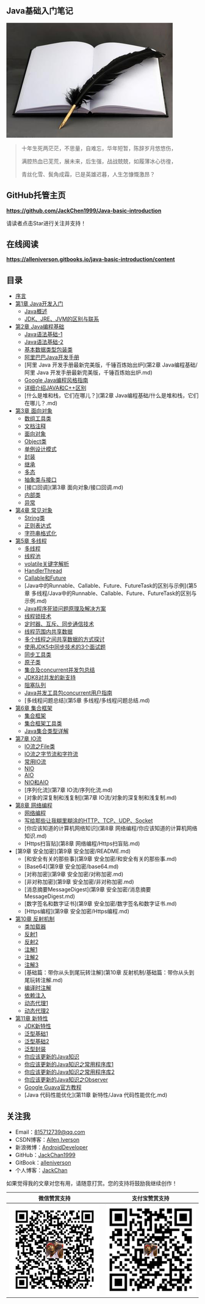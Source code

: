 ## Java基础入门笔记

![](assets/note.jpg)

> 十年生死两茫茫，不思量，自难忘，华年短暂，陈辞岁月悠悠伤，
>
> 满腔热血已芜荒，展未来，后生强，战战兢兢，如履薄冰心彷徨，
>
> 青丝化雪、鬓角成霜，已是英雄迟暮，人生怎慷慨激昂？

## GitHub托管主页

**https://github.com/JackChen1999/Java-basic-introduction**

请读者点击Star进行关注并支持！

## 在线阅读

**https://alleniverson.gitbooks.io/java-basic-introduction/content**

## 目录

* [序言](https://alleniverson.gitbooks.io/java-basic-introduction/content/README.html)
* [第1章 Java开发入门](https://alleniverson.gitbooks.io/java-basic-introduction/content/第1章%20Java开发入门/README.html)
    * [Java概述](https://alleniverson.gitbooks.io/java-basic-introduction/content/第1章%20Java开发入门/Java概述.html)
    * [JDK、JRE、JVM的区别与联系](https://alleniverson.gitbooks.io/java-basic-introduction/content/第1章%20Java开发入门/JDK、JRE、JVM的区别与联系.html)
* [第2章 Java编程基础](https://alleniverson.gitbooks.io/java-basic-introduction/content/第2章%20Java编程基础/README.html)
    * [Java语法基础-1](https://alleniverson.gitbooks.io/java-basic-introduction/content/第2章%20Java编程基础/Java语法基础-1.html)
    * [Java语法基础-2](https://alleniverson.gitbooks.io/java-basic-introduction/content/第2章%20Java编程基础/Java语法基础-2.html)
    * [基本数据类型包装类](https://alleniverson.gitbooks.io/java-basic-introduction/content/第2章%20Java编程基础/基本数据类型包装类.html)
    * [阿里巴巴Java开发手册](https://alleniverson.gitbooks.io/java-basic-introduction/content/第2章%20Java编程基础/阿里巴巴Java开发手册.html)
    * [阿里 Java 开发手册最新完美版，千锤百炼始出炉](第2章 Java编程基础/阿里 Java 开发手册最新完美版，千锤百炼始出炉.md)
    * [Google Java编程风格指南](https://alleniverson.gitbooks.io/java-basic-introduction/content/第2章%20Java编程基础/Google%20Java编程风格指南.html)
    * [详细介绍JAVA和C++区别](https://alleniverson.gitbooks.io/java-basic-introduction/content/第2章%20Java编程基础/详细介绍JAVA和C++区别.html)
    * [什么是堆和栈，它们在哪儿？](第2章 Java编程基础/什么是堆和栈，它们在哪儿？.md)
* [第3章 面向对象](https://alleniverson.gitbooks.io/java-basic-introduction/content/第3章%20面向对象/README.html)
    * [数组工具类](https://alleniverson.gitbooks.io/java-basic-introduction/content/第3章%20面向对象/数组工具类.html)
    * [文档注释](https://alleniverson.gitbooks.io/java-basic-introduction/content/第3章%20面向对象/文档注释.html)
    * [面向对象](https://alleniverson.gitbooks.io/java-basic-introduction/content/第3章%20面向对象/面向对象.html)
    * [Object类](https://alleniverson.gitbooks.io/java-basic-introduction/content/第3章%20面向对象/Object类.html)
    * [单例设计模式](https://alleniverson.gitbooks.io/java-basic-introduction/content/第3章%20面向对象/单例设计模式.html)
    * [封装](https://alleniverson.gitbooks.io/java-basic-introduction/content/第3章%20面向对象/封装.html)
    * [继承](https://alleniverson.gitbooks.io/java-basic-introduction/content/第3章%20面向对象/继承.html)
    * [多态](https://alleniverson.gitbooks.io/java-basic-introduction/content/第3章%20面向对象/多态.html)
    * [抽象类与接口](https://alleniverson.gitbooks.io/java-basic-introduction/content/第3章%20面向对象/抽象类与接口.html)
    * [接口回调](第3章 面向对象/接口回调.md)
    * [内部类](https://alleniverson.gitbooks.io/java-basic-introduction/content/第3章%20面向对象/内部类.html)
    * [异常](https://alleniverson.gitbooks.io/java-basic-introduction/content/第3章%20面向对象/异常.html)
* [第4章 常见对象](https://alleniverson.gitbooks.io/java-basic-introduction/content/第4章%20常见对象/README.html)
    * [String类](https://alleniverson.gitbooks.io/java-basic-introduction/content/第4章%20常见对象/String类.html)
    * [正则表达式](https://alleniverson.gitbooks.io/java-basic-introduction/content/第4章%20常见对象/正则表达式.html)
    * [字符串格式化](https://alleniverson.gitbooks.io/java-basic-introduction/content/第4章%20常见对象/字符串格式化.html)
* [第5章 多线程](https://alleniverson.gitbooks.io/java-basic-introduction/content/第5章%20多线程/README.html)
    * [多线程](https://alleniverson.gitbooks.io/java-basic-introduction/content/第5章%20多线程/多线程.html)
    * [线程池](https://alleniverson.gitbooks.io/java-basic-introduction/content/第5章%20多线程/线程池.html)
    * [volatile关键字解析](https://alleniverson.gitbooks.io/java-basic-introduction/content/第5章%20多线程/volatile关键字解析.html)
    * [HandlerThread](https://alleniverson.gitbooks.io/java-basic-introduction/content/第5章%20多线程/HandlerThread.html)
    * [Callable和Future](https://alleniverson.gitbooks.io/java-basic-introduction/content/第5章%20多线程/Callable和Future.html)
    * [Java中的Runnable、Callable、Future、FutureTask的区别与示例](第5章 多线程/Java中的Runnable、Callable、Future、FutureTask的区别与示例.md)
    * [Java程序死锁问题原理及解决方案](https://alleniverson.gitbooks.io/java-basic-introduction/content/第5章%20多线程/Java程序死锁问题原理及解决方案.html)
    * [线程锁技术](https://alleniverson.gitbooks.io/java-basic-introduction/content/第5章%20多线程/线程锁技术.html)
    * [定时器、互斥、同步通信技术](https://alleniverson.gitbooks.io/java-basic-introduction/content/第5章%20多线程/定时器、互斥、同步通信技术.html)
    * [线程范围内共享数据](https://alleniverson.gitbooks.io/java-basic-introduction/content/第5章%20多线程/线程范围内共享数据.html)
    * [多个线程之间共享数据的方式探讨](https://alleniverson.gitbooks.io/java-basic-introduction/content/第5章%20多线程/多个线程之间共享数据的方式探讨.html)
    * [使用JDK5中同步技术的3个面试题](https://alleniverson.gitbooks.io/java-basic-introduction/content/第5章%20多线程/使用JDK5中同步技术的3个面试题.html)
    * [同步工具类](https://alleniverson.gitbooks.io/java-basic-introduction/content/第5章%20多线程/同步工具类.html)
    * [原子类](https://alleniverson.gitbooks.io/java-basic-introduction/content/第5章%20多线程/原子类.html)
    * [集合及concurrent并发包总结](https://alleniverson.gitbooks.io/java-basic-introduction/content/第5章%20多线程/集合及concurrent并发包总结.html)
    * [JDK8对并发的新支持](https://alleniverson.gitbooks.io/java-basic-introduction/content/第5章%20多线程/JDK8对并发的新支持.html)
    * [阻塞队列](https://alleniverson.gitbooks.io/java-basic-introduction/content/第5章%20多线程/阻塞队列.html)
    * [Java并发工具包concurrent用户指南](https://alleniverson.gitbooks.io/java-basic-introduction/content/第5章%20多线程/Java并发工具包concurrent用户指南.html)
    * [多线程问题总结](第5章 多线程/多线程问题总结.md)
* [第6章 集合框架](https://alleniverson.gitbooks.io/java-basic-introduction/content/第6章%20集合框架/README.html)
    * [集合框架](https://alleniverson.gitbooks.io/java-basic-introduction/content/第6章%20集合框架/集合框架.html)
    * [集合框架工具类](https://alleniverson.gitbooks.io/java-basic-introduction/content/第6章%20集合框架/集合框架工具类.html)
    * [Java集合类型详解](https://alleniverson.gitbooks.io/java-basic-introduction/content/第6章%20集合框架/Java集合类型详解.html)
* [第7章 IO流](https://alleniverson.gitbooks.io/java-basic-introduction/content/第7章%20IO流/README.html)
    * [IO流之File类](https://alleniverson.gitbooks.io/java-basic-introduction/content/第7章%20IO流/IO流之File类.html)
    * [IO流之字节流和字符流](https://alleniverson.gitbooks.io/java-basic-introduction/content/第7章%20IO流/IO流之字节流和字符流.html)
    * [常用IO流](https://alleniverson.gitbooks.io/java-basic-introduction/content/第7章%20IO流/常用IO流.html)
    * [NIO](https://alleniverson.gitbooks.io/java-basic-introduction/content/第7章%20IO流/NIO.html)
    * [AIO](https://alleniverson.gitbooks.io/java-basic-introduction/content/第7章%20IO流/AIO.html)
    * [NIO和AIO](https://alleniverson.gitbooks.io/java-basic-introduction/content/第7章%20IO流/NIO和AIO.html)
    * [序列化流](第7章 IO流/序列化流.md)
    * [对象的深复制和浅复制](第7章 IO流/对象的深复制和浅复制.md)
* [第8章 网络编程](https://alleniverson.gitbooks.io/java-basic-introduction/content/第8章%20网络编程/README.html)
    * [网络编程](https://alleniverson.gitbooks.io/java-basic-introduction/content/第8章%20网络编程/网络编程.html)
    * [写给那些让我糊里糊涂的HTTP、TCP、UDP、Socket](https://alleniverson.gitbooks.io/java-basic-introduction/content/第8章%20网络编程/写给那些让我糊里糊涂的HTTP、TCP、UDP、Socket.html)
    * [你应该知道的计算机网络知识](第8章 网络编程/你应该知道的计算机网络知识.md)
    * [Https扫盲贴](第8章 网络编程/Https扫盲贴.md)
* [第9章 安全加密](第9章 安全加密/README.md)
    * [和安全有关的那些事](第9章 安全加密/和安全有关的那些事.md)
    * [Base64](第9章 安全加密/base64.md)
    * [对称加密](第9章 安全加密/对称加密.md)
    * [非对称加密](第9章 安全加密/非对称加密.md)
    * [消息摘要MessageDigest](第9章 安全加密/消息摘要MessageDigest.md)
    * [数字签名和数字证书](第9章 安全加密/数字签名和数字证书.md)
    * [Https编程](第9章 安全加密/Https编程.md)
* [第10章 反射机制](https://alleniverson.gitbooks.io/java-basic-introduction/content/第10章%20反射机制/README.html)
    * [类加载器](https://alleniverson.gitbooks.io/java-basic-introduction/content/第10章%20反射机制/类加载器.html)
    * [反射1](https://alleniverson.gitbooks.io/java-basic-introduction/content/第10章%20反射机制/反射.html)
    * [反射2](https://alleniverson.gitbooks.io/java-basic-introduction/content/第10章%20反射机制/Java反射.html)
    * [注解1](https://alleniverson.gitbooks.io/java-basic-introduction/content/第10章%20反射机制/注解.html)
    * [注解2](https://alleniverson.gitbooks.io/java-basic-introduction/content/第10章%20反射机制/Java注解.html)
    * [注解3](https://alleniverson.gitbooks.io/java-basic-introduction/content/第10章%20反射机制/Java注解Annotation基础.html)
    * [基础篇：带你从头到尾玩转注解](第10章 反射机制/基础篇：带你从头到尾玩转注解.md)
    * [编译时注解](https://alleniverson.gitbooks.io/java-basic-introduction/content/第10章%20反射机制/Annotation-Processing-Tool详解.html)
    * [依赖注入](https://alleniverson.gitbooks.io/java-basic-introduction/content/第10章%20反射机制/依赖注入.html)
    * [动态代理1](https://alleniverson.gitbooks.io/java-basic-introduction/content/第10章%20反射机制/动态代理.html)
    * [动态代理2](https://alleniverson.gitbooks.io/java-basic-introduction/content/第10章%20反射机制/Java动态代理.html)
* [第11章 新特性](https://alleniverson.gitbooks.io/java-basic-introduction/content/第11章%20新特性/README.html)
    * [JDK新特性](https://alleniverson.gitbooks.io/java-basic-introduction/content/第11章%20新特性/JDK新特性.html)
    * [泛型基础1](https://alleniverson.gitbooks.io/java-basic-introduction/content/第11章%20新特性//泛型基础1.html)
    * [泛型基础2](https://alleniverson.gitbooks.io/java-basic-introduction/content/第11章%20新特性//泛型基础2.html)
    * [泛型封装](https://alleniverson.gitbooks.io/java-basic-introduction/content/第11章%20新特性//泛型封装.html)
    * [你应该更新的Java知识](https://alleniverson.gitbooks.io/java-basic-introduction/content/第11章%20新特性/你应该更新的Java知识.html)
    * [你应该更新的Java知识之常用程序库1](https://alleniverson.gitbooks.io/java-basic-introduction/content/第11章%20新特性/你应该更新的Java知识之常用程序库1.html)
    * [你应该更新的Java知识之常用程序库2](https://alleniverson.gitbooks.io/java-basic-introduction/content/第11章%20新特性/你应该更新的Java知识之常用程序库2.html)
    * [你应该更新的Java知识之Observer](https://alleniverson.gitbooks.io/java-basic-introduction/content/第11章%20新特性/你应该更新的Java知识之Observer.html)
    * [Google Guava官方教程](https://alleniverson.gitbooks.io/java-basic-introduction/content/第11章%20新特性/Google%20Guava官方教程.html)
    * [Java 代码性能优化](第11章 新特性/Java 代码性能优化.md)

## 关注我

- Email：<815712739@qq.com>
- CSDN博客：[Allen Iverson](http://blog.csdn.net/axi295309066)
- 新浪微博：[AndroidDeveloper](http://weibo.com/u/1848214604?topnav=1&wvr=6&topsug=1&is_all=1)
- GitHub：[JackChan1999](https://github.com/JackChan1999)
- GitBook：[alleniverson](https://www.gitbook.com/@alleniverson)
- 个人博客：[JackChan](https://jackchan1999.github.io/)

如果觉得我的文章对您有用，请随意打赏。您的支持将鼓励我继续创作！

|                  微信赞赏支持                  |                 支付宝赞赏支持                  |
| :--------------------------------------: | :--------------------------------------: |
| <img src="assets/weixin.png" width="300" /> | <img src="assets/支付宝.jpg" width="300" /> |
